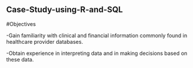 ## Case-Study-using-R-and-SQL

#Objectives

-Gain familiarity with clinical and financial information commonly found in healthcare provider databases.

-Obtain experience in interpreting data and in making decisions based on these data.

